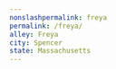 ```yaml
---
﻿nonslashpermalink: freya
permalink: /freya/
alley: Freya
city: Spencer
state: Massachusetts
---
```

